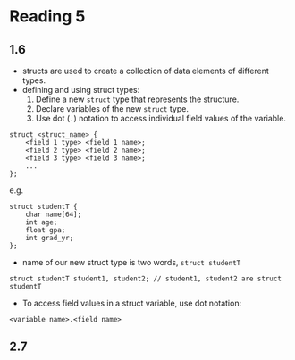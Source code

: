 # Reading 5
## 1.6
- structs are used to create a collection of data elements of different types.
- defining and using struct types:
  1) Define a new `struct` type that represents the structure.
  2) Declare variables of the new `struct` type.
  3) Use dot (`.`) notation to access individual field values of the variable.
```
struct <struct_name> {
    <field 1 type> <field 1 name>;
    <field 2 type> <field 2 name>;
    <field 3 type> <field 3 name>;
    ...
};
```
e.g.
```
struct studentT {
    char name[64];
    int age;
    float gpa;
    int grad_yr;
};
```
- name of our new struct type is two words, `struct studentT`
```
struct studentT student1, student2; // student1, student2 are struct studentT
```
- To access field values in a struct variable, use dot notation:
```
<variable name>.<field name>
```
## 2.7

